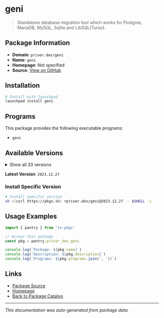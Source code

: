 # geni

> Standalone database migration tool which works for Postgres, MariaDB, MySQL, Sqlite and LibSQL(Turso).

## Package Information

- **Domain**: `priver.dev/geni`
- **Name**: `geni`
- **Homepage**: Not specified
- **Source**: [View on GitHub](https://github.com/pkgxdev/pantry/tree/main/projects/priver.dev/geni/package.yml)

## Installation

```bash
# Install with launchpad
launchpad install geni
```

## Programs

This package provides the following executable programs:

- `geni`

## Available Versions

<details>
<summary>Show all 33 versions</summary>

- `2023.12.27`, `1.1.6`, `1.1.5`, `1.1.4`, `1.1.3`
- `1.1.2`, `1.1.1`, `1.1.0`, `1.0.14`, `1.0.13`
- `1.0.12`, `1.0.11`, `1.0.10`, `1.0.9`, `1.0.8`
- `1.0.7`, `1.0.6`, `1.0.5`, `1.0.4`, `1.0.3`
- `1.0.2`, `1.0.1`, `1.0.0`, `0.0.11`, `0.0.10`
- `0.0.9`, `0.0.8`, `0.0.7`, `0.0.6`, `0.0.5`
- `0.0.4`, `0.0.3`, `0.0.2`

</details>

**Latest Version**: `2023.12.27`

### Install Specific Version

```bash
# Install specific version
sh <(curl https://pkgx.sh) +priver.dev/geni@2023.12.27 -- $SHELL -i
```

## Usage Examples

```typescript
import { pantry } from 'ts-pkgx'

// Access this package
const pkg = pantry.priver_dev_geni

console.log(`Package: ${pkg.name}`)
console.log(`Description: ${pkg.description}`)
console.log(`Programs: ${pkg.programs.join(', ')}`)
```

## Links

- [Package Source](https://github.com/pkgxdev/pantry/tree/main/projects/priver.dev/geni/package.yml)
- [Homepage](#)
- [Back to Package Catalog](../package-catalog.md)

---

*This documentation was auto-generated from package data.*
